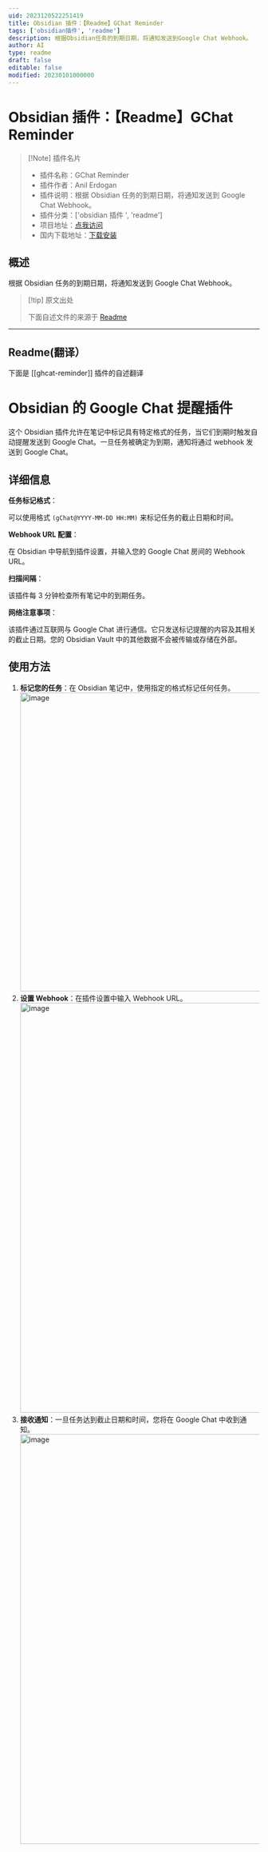 ```yaml
---
uid: 2023120522251419
title: Obsidian 插件：【Readme】GChat Reminder
tags: ['obsidian插件', 'readme']
description: 根据Obsidian任务的到期日期，将通知发送到Google Chat Webhook。
author: AI
type: readme
draft: false
editable: false
modified: 20230101000000
---
```


# Obsidian 插件：【Readme】GChat Reminder

> [!Note] 插件名片
> - 插件名称：GChat Reminder
> - 插件作者：Anil Erdogan
> - 插件说明：根据 Obsidian 任务的到期日期，将通知发送到 Google Chat Webhook。
> - 插件分类：['obsidian 插件 ', 'readme']
> - 项目地址：[点我访问](https://github.com/anil-e/obsidian_gchat_plugin)
> - 国内下载地址：[下载安装](https://pkmer.cn/products/plugin/pluginMarket/?ghcat-reminder)

## 概述

根据 Obsidian 任务的到期日期，将通知发送到 Google Chat Webhook。

> [!tip] 原文出处
>
>下面自述文件的来源于 [Readme](https://ghproxy.net/https://raw.githubusercontent.com/anil-e/obsidian_gchat_plugin/main/README.md)
>

---

## Readme(翻译）

下面是 [[ghcat-reminder]] 插件的自述翻译

# Obsidian 的 Google Chat 提醒插件

这个 Obsidian 插件允许在笔记中标记具有特定格式的任务，当它们到期时触发自动提醒发送到 Google Chat。一旦任务被确定为到期，通知将通过 webhook 发送到 Google Chat。

## 详细信息

**任务标记格式**：

可以使用格式 `(gChat@YYYY-MM-DD HH:MM)` 来标记任务的截止日期和时间。

**Webhook URL 配置**：

在 Obsidian 中导航到插件设置，并输入您的 Google Chat 房间的 Webhook URL。

**扫描间隔**：

该插件每 3 分钟检查所有笔记中的到期任务。

**网络注意事项**：

该插件通过互联网与 Google Chat 进行通信。它只发送标记提醒的内容及其相关的截止日期。您的 Obsidian Vault 中的其他数据不会被传输或存储在外部。

## 使用方法

1. **标记您的任务**：在 Obsidian 笔记中，使用指定的格式标记任何任务。
   <img width="598" alt="image" src="https://github.com/anil-e/obsidian_gchat_plugin/assets/81299222/fe2d9235-60ca-4f83-a348-061c505147ac">
2. **设置 Webhook**：在插件设置中输入 Webhook URL。
   <img width="820" alt="image" src="https://github.com/anil-e/obsidian_gchat_plugin/assets/81299222/0f53e222-1adb-4320-be1d-a33ce5792f4e">
3. **接收通知**：一旦任务达到截止日期和时间，您将在 Google Chat 中收到通知。
   <img width="820" alt="image" src="https://github.com/anil-e/obsidian_gchat_plugin/assets/81299222/908f618a-eead-4511-883f-f3414b02d5fe">



